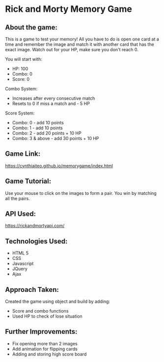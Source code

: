 # Rick and Morty Memory Game

## About the game:
This is a game to test your memory! All you have to do is open one card at a time and remember the image and match it with another card that has the exact image. Watch out for your HP, make sure you don't reach 0.

You will start with:
* HP: 100
* Combo: 0
* Score: 0

Combo System:
* Increases after every consecutive match
* Resets to 0 if miss a match and - 5 HP

 Score System:
 * Combo: 0 - add 10 points
 * Combo: 1 - add 10 points 
 * Combo: 2 - add 20 points + 10 HP
 * Combo: 3 & above - add 30 points + 10 HP


## Game Link:
https://cynthiajteo.github.io/memorygame/index.html

## Game Tutorial:
Use your mouse to click on the images to form a pair. You win by matching all the pairs.

## API Used:
https://rickandmortyapi.com/

## Technologies Used:
* HTML 5
* CSS
* Javascript
* JQuery
* Ajax

## Approach Taken:
Created the game using object and build by adding:
* Score and combo functions
* Used HP to check of lose situation

## Further Improvements:
* Fix opening more than 2 images
* Add animation for flipping cards
* Adding and storing high score board
